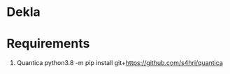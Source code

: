 # Dekla

# Requirements

1. Quantica
python3.8 -m pip install git+https://github.com/s4hri/quantica
